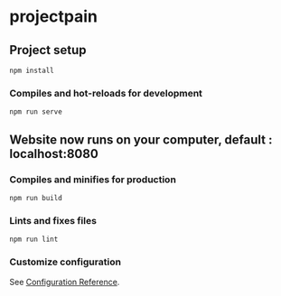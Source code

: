 # projectpain

## Project setup
```
npm install
```

### Compiles and hot-reloads for development
```
npm run serve
```
## Website now runs on your computer, default : localhost:8080
### Compiles and minifies for production
```
npm run build
```

### Lints and fixes files
```
npm run lint
```

### Customize configuration
See [Configuration Reference](https://cli.vuejs.org/config/).
